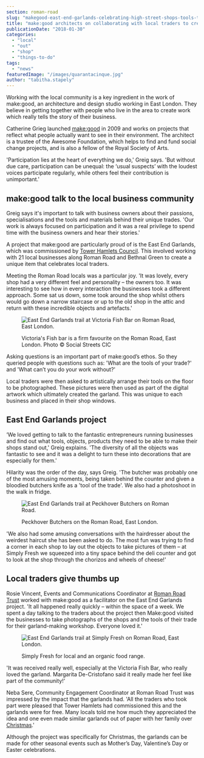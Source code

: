 ```yaml
---
section: roman-road
slug: "makegood-east-end-garlands-celebrating-high-street-shops-tools-trade"
title: "make:good architects on collaborating with local traders to create East End Garlands trail"
publicationDate: "2018-01-30"
categories: 
  - "local"
  - "out"
  - "shop"
  - "things-to-do"
tags: 
  - "news"
featuredImage: "/images/quarantacinque.jpg"
author: "tabitha.stapely"
---
```


Working with the local community is a key ingredient in the work of make:good, an architecture and design studio working in East London. They believe in getting together with people who live in the area to create work which really tells the story of their business.

Catherine Grieg launched [make:good](https://make-good.com/) in 2009 and works on projects that reflect what people actually want to see in their environment. The architect is a trustee of the Awesome Foundation, which helps to find and fund social change projects, and is also a fellow of the Royal Society of Arts.

'Participation lies at the heart of everything we do,' Greig says. 'But without due care, participation can be unequal: the ‘usual suspects’ with the loudest voices participate regularly, while others feel their contribution is unimportant.'

## make:good talk to the local business community

Greig says it's important to talk with business owners about their passions, specialisations and the tools and materials behind their unique trades. 'Our work is always focused on participation and it was a real privilege to spend time with the business owners and hear their stories.'

A project that make:good are particularly proud of is the East End Garlands, which was commissioned by [Tower Hamlets Council](https://www.towerhamlets.gov.uk/Home.aspx). This involved working with 21 local businesses along Roman Road and Bethnal Green to create a unique item that celebrates local traders.

Meeting the Roman Road locals was a particular joy. 'It was lovely, every shop had a very different feel and personality – the owners too. It was interesting to see how in every interaction the businesses took a different approach. Some sat us down, some took around the shop whilst others would go down a narrow staircase or up to the old shop in the attic and return with these incredible objects and artefacts.'

<figure>

![East End Garlands trail at Victoria Fish Bar on Roman Road, East London.](/images/Victorias-Fish-Bar-food-1024x682.jpg)

<figcaption>

Victoria's Fish bar is a firm favourite on the Roman Road, East London. Photo © Social Streets CIC

</figcaption>

</figure>

Asking questions is an important part of make:good’s ethos. So they queried people with questions such as: 'What are the tools of your trade?' and 'What can’t you do your work without?'

Local traders were then asked to artistically arrange their tools on the floor to be photographed. These pictures were then used as part of the digital artwork which ultimately created the garland. This was unique to each business and placed in their shop windows.

## East End Garlands project

‘We loved getting to talk to the fantastic entrepreneurs running businesses and find out what tools, objects, products they need to be able to make their shops stand out,' Greig explains. 'The diversity of all the objects was fantastic to see and it was a delight to turn these into decorations that are especially for them.'

Hilarity was the order of the day, says Greig. 'The butcher was probably one of the most amusing moments, being taken behind the counter and given a bloodied butchers knife as a 'tool of the trade'. We also had a photoshoot in the walk in fridge.

<figure>

![East End Garlands trail at Peckhover Butchers on Roman Road.](/images/Peckhover-Butchers-meat-1024x682.jpg)

<figcaption>

Peckhover Butchers on the Roman Road, East London.

</figcaption>

</figure>

'We also had some amusing conversations with the hairdresser about the weirdest haircut she has been asked to do. The most fun was trying to find a corner in each shop to lay out the objects to take pictures of them – at Simply Fresh we squeezed into a tiny space behind the deli counter and got to look at the shop through the chorizos and wheels of cheese!'

## Local traders give thumbs up

Rosie Vincent, Events and Communications Coordinator at [Roman Road Trust](https://romanroadtrust.co.uk/) worked with make:good as a facilitator on the East End Garlands project. 'It all happened really quickly – within the space of a week. We spent a day talking to the traders about the project then Make:good visited the businesses to take photographs of the shops and the tools of their trade for their garland-making workshop. Everyone loved it.'

<figure>

![East End Garlands trail at Simply Fresh on Roman Road, East London.](/images/Simply-Fresh-roman-road-1024x682.jpg)

<figcaption>

Simply Fresh for local and an organic food range.

</figcaption>

</figure>

'It was received really well, especially at the Victoria Fish Bar, who really loved the garland. Margarita De-Cristofano said it really made her feel like part of the community!'

Neba Sere, Community Engagement Coordinator at Roman Road Trust was impressed by the impact that the garlands had. 'All the traders who took part were pleased that Tower Hamlets had commissioned this and the garlands were for free. Many locals told me how much they appreciated the idea and one even made similar garlands out of paper with her family over [Christmas](https://romanroadlondon.com/roman-road-christmas-fair-pictures-2016/).'

Although the project was specifically for Christmas, the garlands can be made for other seasonal events such as Mother’s Day, Valentine’s Day or Easter celebrations.


